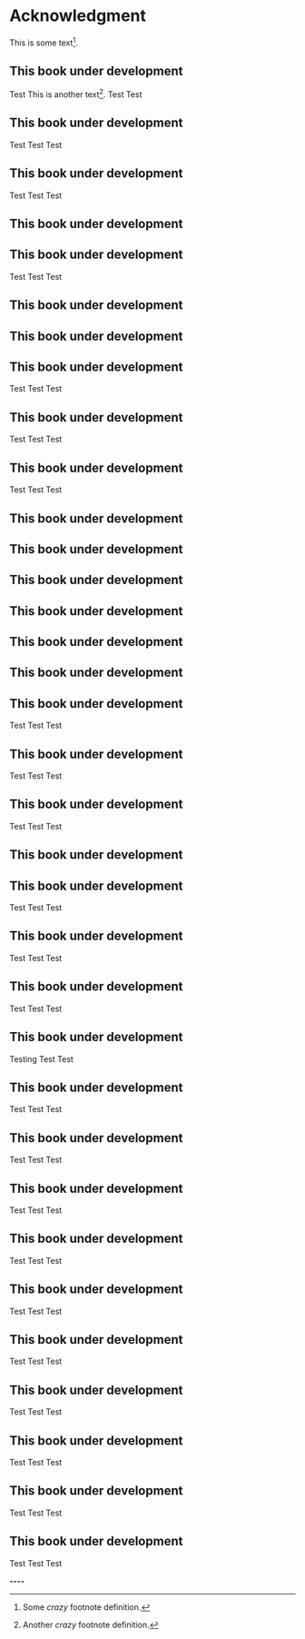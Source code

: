 # Acknowledgment

This is some text[^1].



## This book under development

Test This is another text[^2].
Test
Test

## This book under development
Test
Test
Test
## This book under development
Test
Test
Test
## This book under development
## This book under development
Test
Test
Test
## This book under development

## This book under development

## This book under development
Test
Test
Test
## This book under development
Test
Test
Test
## This book under development
Test
Test
Test
## This book under development

## This book under development

## This book under development


## This book under development

## This book under development

## This book under development

## This book under development

Test
Test
Test
## This book under development
Test
Test
Test
## This book under development

Test
Test
Test
## This book under development

## This book under development
Test
Test
Test
## This book under development
Test
Test
Test
## This book under development
Test
Test
Test
## This book under development
Testing
Test
Test
## This book under development

Test
Test
Test

## This book under development
Test
Test
Test
## This book under development
Test
Test
Test
## This book under development
Test
Test
Test
## This book under development
Test
Test
Test
## This book under development
Test
Test
Test
## This book under development
Test
Test
Test
## This book under development
Test
Test
Test

## This book under development
Test
Test
Test

## This book under development
Test
Test
Test

**----**

[^1]: Some *crazy* footnote definition.
[^2]: Another *crazy* footnote definition.

